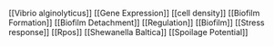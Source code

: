 [[Vibrio alginolyticus]]
[[Gene Expression]]
[[cell density]]
[[Biofilm Formation]]
[[Biofilm Detachment]]
[[Regulation]]
[[Biofilm]]
[[Stress response]]
[[Rpos]]
[[Shewanella Baltica]]
[[Spoilage Potential]]
